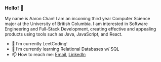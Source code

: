 ### Hello! 👋

My name is Aaron Chan! I am an incoming third year Computer Science major at the University of British Columbia. I am interested in Software Engineering and Full-Stack Development, creating effective and appealing products using tools such as Java, JavaScript, and React.

- 🔧 I’m currently LeetCoding!
- 📖 I’m currently learning Relational Databases w/ SQL
- 📫 How to reach me: [Email](mailto:chan.aaron73@gmail.com), [LinkedIn](https://www.linkedin.com/in/aaronkaicheechan/)
